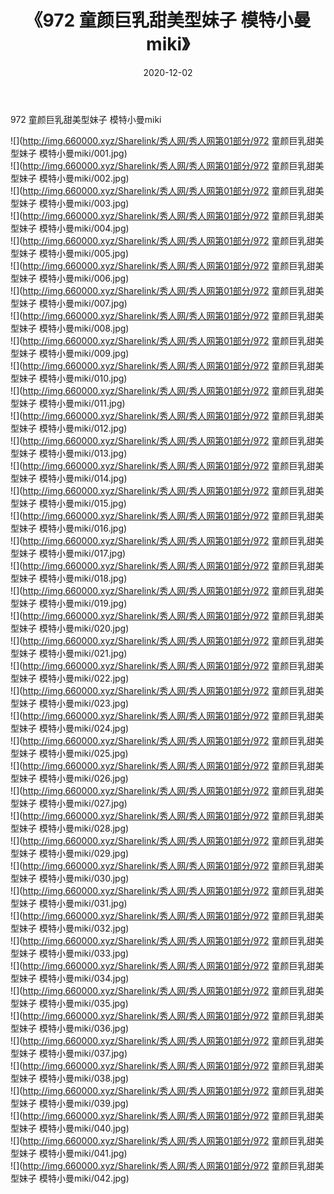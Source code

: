 ﻿---
layout: post
title:  《972 童颜巨乳甜美型妹子 模特小曼miki》
date:   2020-12-02
img: http://img.660000.xyz/Sharelink/秀人网/秀人网第01部分/972 童颜巨乳甜美型妹子 模特小曼miki/000.jpg
categories: [美女, 清纯, 唯美]
---

972 童颜巨乳甜美型妹子 模特小曼miki

  ![](http://img.660000.xyz/Sharelink/秀人网/秀人网第01部分/972 童颜巨乳甜美型妹子 模特小曼miki/001.jpg) <br> ![](http://img.660000.xyz/Sharelink/秀人网/秀人网第01部分/972 童颜巨乳甜美型妹子 模特小曼miki/002.jpg) <br> ![](http://img.660000.xyz/Sharelink/秀人网/秀人网第01部分/972 童颜巨乳甜美型妹子 模特小曼miki/003.jpg) <br> ![](http://img.660000.xyz/Sharelink/秀人网/秀人网第01部分/972 童颜巨乳甜美型妹子 模特小曼miki/004.jpg) <br> ![](http://img.660000.xyz/Sharelink/秀人网/秀人网第01部分/972 童颜巨乳甜美型妹子 模特小曼miki/005.jpg) <br> ![](http://img.660000.xyz/Sharelink/秀人网/秀人网第01部分/972 童颜巨乳甜美型妹子 模特小曼miki/006.jpg) <br> ![](http://img.660000.xyz/Sharelink/秀人网/秀人网第01部分/972 童颜巨乳甜美型妹子 模特小曼miki/007.jpg) <br> ![](http://img.660000.xyz/Sharelink/秀人网/秀人网第01部分/972 童颜巨乳甜美型妹子 模特小曼miki/008.jpg) <br> ![](http://img.660000.xyz/Sharelink/秀人网/秀人网第01部分/972 童颜巨乳甜美型妹子 模特小曼miki/009.jpg) <br> ![](http://img.660000.xyz/Sharelink/秀人网/秀人网第01部分/972 童颜巨乳甜美型妹子 模特小曼miki/010.jpg) <br> ![](http://img.660000.xyz/Sharelink/秀人网/秀人网第01部分/972 童颜巨乳甜美型妹子 模特小曼miki/011.jpg) <br> ![](http://img.660000.xyz/Sharelink/秀人网/秀人网第01部分/972 童颜巨乳甜美型妹子 模特小曼miki/012.jpg) <br> ![](http://img.660000.xyz/Sharelink/秀人网/秀人网第01部分/972 童颜巨乳甜美型妹子 模特小曼miki/013.jpg) <br> ![](http://img.660000.xyz/Sharelink/秀人网/秀人网第01部分/972 童颜巨乳甜美型妹子 模特小曼miki/014.jpg) <br> ![](http://img.660000.xyz/Sharelink/秀人网/秀人网第01部分/972 童颜巨乳甜美型妹子 模特小曼miki/015.jpg) <br> ![](http://img.660000.xyz/Sharelink/秀人网/秀人网第01部分/972 童颜巨乳甜美型妹子 模特小曼miki/016.jpg) <br> ![](http://img.660000.xyz/Sharelink/秀人网/秀人网第01部分/972 童颜巨乳甜美型妹子 模特小曼miki/017.jpg) <br> ![](http://img.660000.xyz/Sharelink/秀人网/秀人网第01部分/972 童颜巨乳甜美型妹子 模特小曼miki/018.jpg) <br> ![](http://img.660000.xyz/Sharelink/秀人网/秀人网第01部分/972 童颜巨乳甜美型妹子 模特小曼miki/019.jpg) <br> ![](http://img.660000.xyz/Sharelink/秀人网/秀人网第01部分/972 童颜巨乳甜美型妹子 模特小曼miki/020.jpg) <br> ![](http://img.660000.xyz/Sharelink/秀人网/秀人网第01部分/972 童颜巨乳甜美型妹子 模特小曼miki/021.jpg) <br> ![](http://img.660000.xyz/Sharelink/秀人网/秀人网第01部分/972 童颜巨乳甜美型妹子 模特小曼miki/022.jpg) <br> ![](http://img.660000.xyz/Sharelink/秀人网/秀人网第01部分/972 童颜巨乳甜美型妹子 模特小曼miki/023.jpg) <br> ![](http://img.660000.xyz/Sharelink/秀人网/秀人网第01部分/972 童颜巨乳甜美型妹子 模特小曼miki/024.jpg) <br> ![](http://img.660000.xyz/Sharelink/秀人网/秀人网第01部分/972 童颜巨乳甜美型妹子 模特小曼miki/025.jpg) <br> ![](http://img.660000.xyz/Sharelink/秀人网/秀人网第01部分/972 童颜巨乳甜美型妹子 模特小曼miki/026.jpg) <br> ![](http://img.660000.xyz/Sharelink/秀人网/秀人网第01部分/972 童颜巨乳甜美型妹子 模特小曼miki/027.jpg) <br> ![](http://img.660000.xyz/Sharelink/秀人网/秀人网第01部分/972 童颜巨乳甜美型妹子 模特小曼miki/028.jpg) <br> ![](http://img.660000.xyz/Sharelink/秀人网/秀人网第01部分/972 童颜巨乳甜美型妹子 模特小曼miki/029.jpg) <br> ![](http://img.660000.xyz/Sharelink/秀人网/秀人网第01部分/972 童颜巨乳甜美型妹子 模特小曼miki/030.jpg) <br> ![](http://img.660000.xyz/Sharelink/秀人网/秀人网第01部分/972 童颜巨乳甜美型妹子 模特小曼miki/031.jpg) <br> ![](http://img.660000.xyz/Sharelink/秀人网/秀人网第01部分/972 童颜巨乳甜美型妹子 模特小曼miki/032.jpg) <br> ![](http://img.660000.xyz/Sharelink/秀人网/秀人网第01部分/972 童颜巨乳甜美型妹子 模特小曼miki/033.jpg) <br> ![](http://img.660000.xyz/Sharelink/秀人网/秀人网第01部分/972 童颜巨乳甜美型妹子 模特小曼miki/034.jpg) <br> ![](http://img.660000.xyz/Sharelink/秀人网/秀人网第01部分/972 童颜巨乳甜美型妹子 模特小曼miki/035.jpg) <br> ![](http://img.660000.xyz/Sharelink/秀人网/秀人网第01部分/972 童颜巨乳甜美型妹子 模特小曼miki/036.jpg) <br> ![](http://img.660000.xyz/Sharelink/秀人网/秀人网第01部分/972 童颜巨乳甜美型妹子 模特小曼miki/037.jpg) <br> ![](http://img.660000.xyz/Sharelink/秀人网/秀人网第01部分/972 童颜巨乳甜美型妹子 模特小曼miki/038.jpg) <br> ![](http://img.660000.xyz/Sharelink/秀人网/秀人网第01部分/972 童颜巨乳甜美型妹子 模特小曼miki/039.jpg) <br> ![](http://img.660000.xyz/Sharelink/秀人网/秀人网第01部分/972 童颜巨乳甜美型妹子 模特小曼miki/040.jpg) <br> ![](http://img.660000.xyz/Sharelink/秀人网/秀人网第01部分/972 童颜巨乳甜美型妹子 模特小曼miki/041.jpg) <br> ![](http://img.660000.xyz/Sharelink/秀人网/秀人网第01部分/972 童颜巨乳甜美型妹子 模特小曼miki/042.jpg) <br>